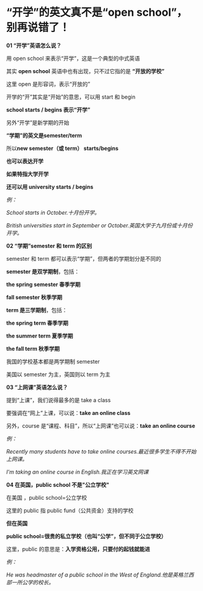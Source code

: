 # “开学”的英文真不是“open school”，别再说错了！

**01 “开学”英语怎么说？**

用 open school 来表示“开学”，这是一个典型的中式英语

其实 **open school** 英语中也有出现，只不过它指的是 **“开放的学校”**

这里 open 是形容词，表示“开放的”

开学的“开”其实是“开始”的意思，可以用 start 和 begin

**school starts / begins 表示“开学”**

另外“开学”是新学期的开始

**“学期”**的英文是**semester/term**

所以**new semester（或 term） starts/begins**

**也可以表达开学**

**如果特指大学开学**

**还可以用 university starts / begins**

_例：_

_School starts in October.十月份开学。_

_British universities start in September or October.英国大学于九月份或十月份开学。_

**02 “学期”semester 和 term 的区别**

semester 和 term 都可以表示“学期”，但两者的学期划分是不同的

**semester 是双学期制**，包括：

**the spring semester 春季学期**

**fall semester 秋季学期**

**term 是三学期制**，包括：

**the spring term 春季学期**

**the summer term 夏季学期**

**the fall term 秋季学期**

我国的学校基本都是两学期制 semester

美国以 semester 为主，英国则以 term 为主

**03 “上网课”英语怎么说？**

提到“上课”，我们说得最多的是 take a class

要强调在“网上”上课，可以说：**take an online class**

另外，course 是“课程、科目”，所以“上网课”也可以说：**take an online course**

_例：_

_Recently many students have to take online courses.最近很多学生不得不开始上网课。_

_I'm taking an online course in English.我正在学习英文网课_

**04 在英国，public school 不是"公立学校"**

在美国 ，public school=公立学校

这里的 public 指 public fund（公共资金）支持的学校

**但在英国**

**public school=很贵的私立学校（也叫“公学”，但不同于公立学校）**

这里，public 的意思是：**入学资格公用，只要付的起钱就能进**

_例：_

_He was headmaster of a public school in the West of England.他是英格兰西部一所公学的校长。_
